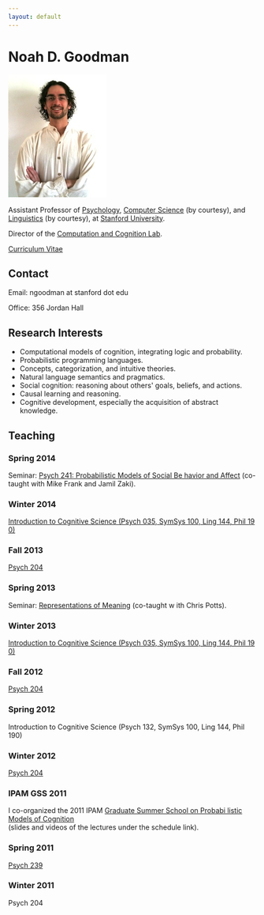 ```yaml
---
layout: default
---
```



# Noah D. Goodman

![picture of Noah](/images/members/noah.jpg)

Assistant Professor of [Psychology](https://www.stanford.edu/dept/psychology/), [Computer Science](http://www-cs.stanford.edu/) (by courtesy), and [Linguistics](http://linguistics.stanford.edu/) (by courtesy), at [Stanford University](http://stanford.edu).

Director of the [Computation and Cognition Lab](http://cocolab.stanford.edu).

[Curriculum Vitae](ndg-cv.pdf)

## Contact

Email: ngoodman at stanford dot edu

Office: 356 Jordan Hall

## Research Interests

<ul>
<li>Computational models of cognition, integrating logic and
probability.</li>
<li>Probabilistic programming languages.</li>
<li>Concepts, categorization, and intuitive
theories.</li>
<li>Natural language semantics and pragmatics.</li>
<li>Social cognition: reasoning about others' goals, beliefs, and actions.</li>
<li>Causal learning and reasoning.</li>
<li>Cognitive development, especially the acquisition of
abstract knowledge.</li>
</ul>

## Teaching


### Spring 2014
Seminar: <a href="http://explorecourses.stanford.edu/search?view=catalog&filter-coursestatus-Active=on&q=PSYCH%2024
1:%20Probabilistic%20Models%20of%20Social%20Behavior%20and%20Affect&academicYear=20132014">Psych 241: Probabilistic Models of Social Be
havior and Affect</a> (co-taught with Mike Frank and Jamil Zaki).


### Winter 2014
<a href="http://symsys100.stanford.edu">Introduction to Cognitive Science (Psych 035, SymSys 100, Ling 144, Phil 19
0)</a>


### Fall 2013
<a href="psych204/">Psych 204</a>



<div class="contentbox" id="otherteaching">

<h3>Spring 2013</h3>
Seminar: <a href="http://www.stanford.edu/class/linguist236/index.html">Representations of Meaning</a> (co-taught w
ith Chris Potts).
<p>

<h3>Winter 2013</h3>
<a href="http://symsys100.stanford.edu">Introduction to Cognitive Science (Psych 035, SymSys 100, Ling 144, Phil 19
0)</a>
<p>

<h3>Fall 2012</h3>
<a href="psych204/psych204-Autumn2012/">Psych 204</a>
<p>

<h3>Spring 2012</h3>
Introduction to Cognitive Science (Psych
132, SymSys 100, Ling 144, Phil 190)
<p>

<h3>Winter 2012</h3>
<a href="psych204/psych204-Winter2012/">Psych 204</a>
<p>

<h3>IPAM GSS 2011</h3>
I co-organized the 2011 IPAM <a href="http://www.ipam.ucla.edu/programs/gss2011/">Graduate Summer School on Probabi
listic Models
of Cognition</a><br>
(slides and videos of the lectures under the
schedule link).
</p>

<h3>Spring 2011</h3>
<a href="Psych239.html">Psych 239</a>
<p>

<h3>Winter 2011</h3>
<a >Psych 204</a>
<p>
</div>